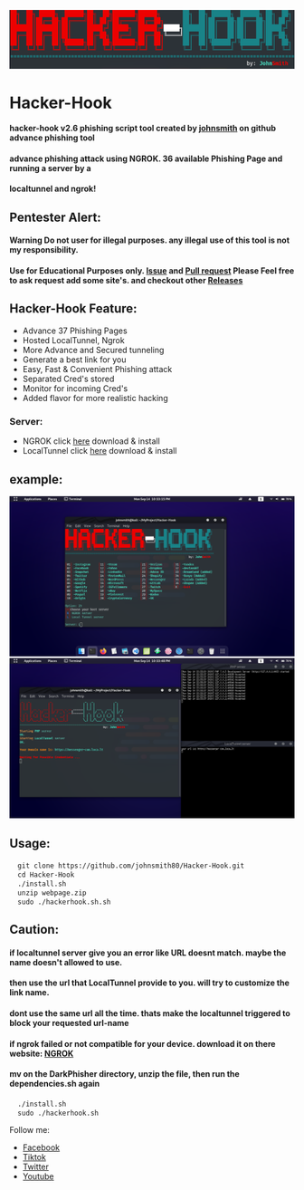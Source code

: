 ![](img/banner.png)
# Hacker-Hook
#### hacker-hook v2.6 phishing script tool created by [johnsmith](https://github.com/johnsmith80) on github advance phishing tool
#### advance phishing attack using NGROK. 36 available Phishing Page and running a server by a
#### localtunnel and ngrok!

## Pentester Alert:
#### Warning Do not user for illegal purposes. any illegal use of this tool is not my responsibility.
#### Use for Educational Purposes only. [Issue](https://github.com/johnsmith80/Hacker-Hook/issues) and [Pull request](https://github.com/johnsmith80/Hacker-Hook/pulls) Please Feel free to ask request add some site's. and checkout other [Releases](https://github.com/johnsmith80/Hacker-Hook/releases)

## Hacker-Hook Feature:
+ Advance 37 Phishing Pages
+ Hosted LocalTunnel, Ngrok
+ More Advance and Secured tunneling
+ Generate a best link for you
+ Easy, Fast & Convenient Phishing attack
+ Separated Cred's stored
+ Monitor for incoming Cred's
+ Added flavor for more realistic hacking


### Server:
+ NGROK click [here](https://ngrok.com/) download & install
+ LocalTunnel click [here](https://www.npmjs.com/package/localtunnel) download & install
## example:

<img src="img/image.png" width="800" >
<img src="img/image2.png" width="800" >

## Usage:
```
  git clone https://github.com/johnsmith80/Hacker-Hook.git
  cd Hacker-Hook
  ./install.sh
  unzip webpage.zip
  sudo ./hackerhook.sh.sh
```
## Caution:
#### if localtunnel server give you an error like URL doesnt match. maybe the name doesn't allowed to use.
#### then use the url that LocalTunnel provide to you. will try to customize the link name.
#### dont use the same url all the time. thats make the localtunnel triggered to block your requested url-name
#### if ngrok failed or not compatible for your device. download it on there website: [NGROK](https://ngrok.com/)
#### mv on the DarkPhisher directory, unzip the file, then run the dependencies.sh again
```  
  ./install.sh
  sudo ./hackerhook.sh
```

Follow me:
+ [Facebook](https://web.facebook.com/h4ckitnow)
+ [Tiktok](https://www.tiktok.com/@johnsmith0911)
+ [Twitter](https://twitter.com/J0hnSm1th80)
+ [Youtube](https://www.youtube.com/channel/UCV5gF3dWxUOFoGA7P9NGviQ)
